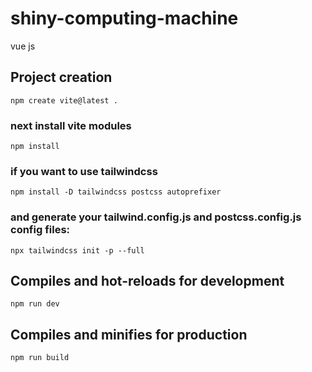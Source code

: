 # shiny-computing-machine
vue js


## Project creation
```
npm create vite@latest .
```
### next install vite modules
```
npm install
```


### if you want to use tailwindcss
```
npm install -D tailwindcss postcss autoprefixer
```


### and generate your tailwind.config.js and postcss.config.js config files:
```
npx tailwindcss init -p --full
```


## Compiles and hot-reloads for development
```
npm run dev
```

## Compiles and minifies for production
```
npm run build
```
